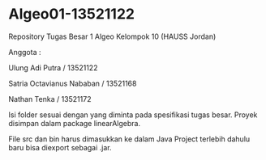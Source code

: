 # Algeo01-13521122
 Repository Tugas Besar 1 Algeo Kelompok 10 (HAUSS Jordan)
 
 Anggota :
 
 Ulung Adi Putra / 13521122
 
 Satria Octavianus Nababan / 13521168
 
 Nathan Tenka / 13521172
 
 Isi folder sesuai dengan yang diminta pada spesifikasi tugas besar.
 Proyek disimpan dalam package linearAlgebra. 
 
 File src dan bin harus dimasukkan ke dalam Java Project terlebih dahulu baru bisa diexport sebagai .jar.
